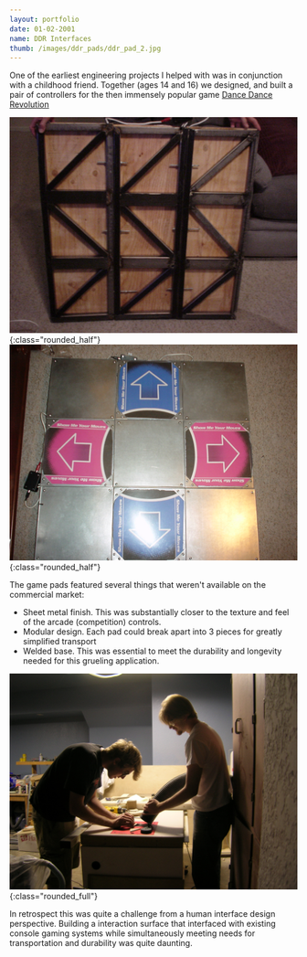 ```yaml
---
layout: portfolio
date: 01-02-2001
name: DDR Interfaces
thumb: /images/ddr_pads/ddr_pad_2.jpg
---
```


One of the earliest engineering projects I helped with was in conjunction with a childhood friend.
Together (ages 14 and 16) we designed, and built a pair of controllers for the then immensely popular game 
[Dance Dance Revolution](https://en.wikipedia.org/wiki/Dance_Dance_Revolution)  

![alt text](/images/ddr_pads/ddr_pad_1.jpg "DDR Pad Back side"){:class="rounded_half"}
![alt text](/images/ddr_pads/ddr_pad_2.jpg "DDR Pad Front side"){:class="rounded_half"}

The game pads featured several things that weren't available on the commercial market:
* Sheet metal finish. This was substantially closer to the texture and feel of the arcade (competition) controls.
* Modular design. Each pad could break apart into 3 pieces for greatly simplified transport
* Welded base. This was essential to meet the durability and longevity needed for this grueling application.

![alt text](/images/ddr_pads/ddr_fab.jpg "DDR Pad Front side"){:class="rounded_full"}

In retrospect this was quite a challenge from a human interface design perspective. Building a
interaction surface that interfaced with existing console gaming systems while simultaneously
meeting needs for transportation and durability was quite daunting.